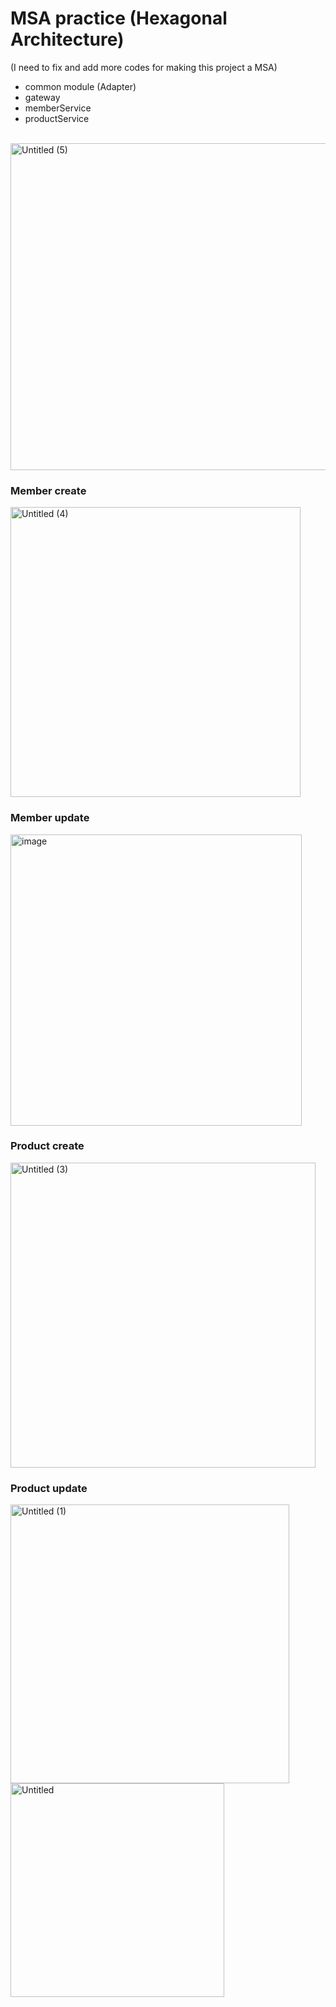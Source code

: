 # MSA practice (Hexagonal Architecture)
(I need to fix and add more codes for making this project a MSA)

- common module (Adapter)
- gateway
- memberService
- productService

<br>

<img width="523" alt="Untitled (5)" src="https://github.com/Tesssssssssy/HanwhaBC-be02-pre-HexagonalArchitecture-practice/assets/105422037/1b42bbb0-2315-4001-bc8e-71c1db1784e0">

<br>

### Member create
<img width="464" alt="Untitled (4)" src="https://github.com/Tesssssssssy/HanwhaBC-be02-pre-HexagonalArchitecture-practice/assets/105422037/ac569eb9-7e33-469d-858b-b22c381f2196">

### Member update
<img width="466" alt="image" src="https://github.com/Tesssssssssy/HanwhaBC-be02-pre-HexagonalArchitecture-practice/assets/105422037/9b7f9177-5d2f-4b16-a087-bc3ee6e21b93">



### Product create
<img width="488" alt="Untitled (3)" src="https://github.com/Tesssssssssy/HanwhaBC-be02-pre-HexagonalArchitecture-practice/assets/105422037/4168abf7-d811-493b-b50a-344ad32fc2b8">


### Product update
<img width="446" alt="Untitled (1)" src="https://github.com/Tesssssssssy/HanwhaBC-be02-pre-HexagonalArchitecture-practice/assets/105422037/534d2517-edf9-49f1-905c-504a68c6acb4">

<img width="342" alt="Untitled" src="https://github.com/Tesssssssssy/HanwhaBC-be02-pre-HexagonalArchitecture-practice/assets/105422037/39da425b-a263-439a-aa5d-5947b6de9d74">
